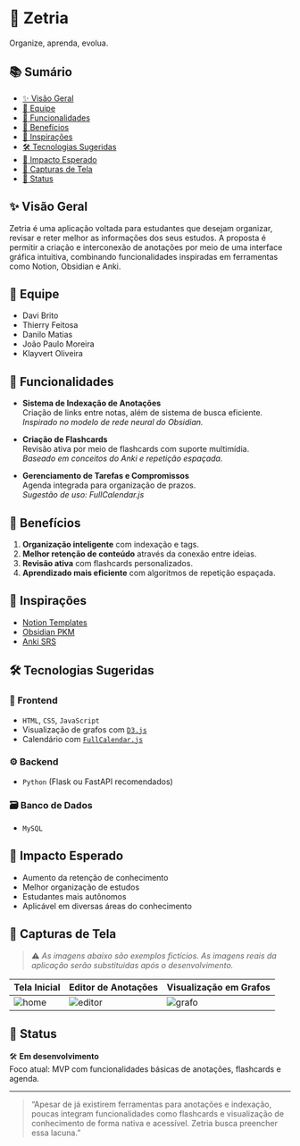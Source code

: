 # 🌌 Zetria

Organize, aprenda, evolua.

## 📚 Sumário

- [✨ Visão Geral](#-visão-geral)
- [👥 Equipe](#-equipe)
- [🧩 Funcionalidades](#-funcionalidades)
- [🎯 Benefícios](#-benefícios)
- [🧠 Inspirações](#-inspirações)
- [🛠️ Tecnologias Sugeridas](#️-tecnologias-sugeridas)
- [🚀 Impacto Esperado](#-impacto-esperado)
- [📸 Capturas de Tela](#-capturas-de-tela)
- [📌 Status](#-status)

## ✨ Visão Geral

Zetria é uma aplicação voltada para estudantes que desejam organizar, revisar e reter melhor as informações dos seus estudos. A proposta é permitir a criação e interconexão de anotações por meio de uma interface gráfica intuitiva, combinando funcionalidades inspiradas em ferramentas como Notion, Obsidian e Anki.

## 👥 Equipe

- Davi Brito  
- Thierry Feitosa  
- Danilo Matias  
- João Paulo Moreira  
- Klayvert Oliveira  

## 🧩 Funcionalidades

- **Sistema de Indexação de Anotações**  
  Criação de links entre notas, além de sistema de busca eficiente.  
  _Inspirado no modelo de rede neural do Obsidian._

- **Criação de Flashcards**  
  Revisão ativa por meio de flashcards com suporte multimídia.  
  _Baseado em conceitos do Anki e repetição espaçada._

- **Gerenciamento de Tarefas e Compromissos**  
  Agenda integrada para organização de prazos.  
  _Sugestão de uso: FullCalendar.js_

## 🎯 Benefícios

1. **Organização inteligente** com indexação e tags.
2. **Melhor retenção de conteúdo** através da conexão entre ideias.
3. **Revisão ativa** com flashcards personalizados.
4. **Aprendizado mais eficiente** com algoritmos de repetição espaçada.

## 🧠 Inspirações

- [Notion Templates](https://www.notion.com/templates)
- [Obsidian PKM](https://forum.obsidian.md)
- [Anki SRS](https://docs.ankiweb.net/studying.html)

## 🛠️ Tecnologias Sugeridas

### 🎨 Frontend
- `HTML`, `CSS`, `JavaScript`
- Visualização de grafos com [`D3.js`](https://d3js.org)
- Calendário com [`FullCalendar.js`](https://fullcalendar.io)

### ⚙️ Backend
- `Python` (Flask ou FastAPI recomendados)

### 🗃️ Banco de Dados
- `MySQL`


## 🎯 Impacto Esperado

- Aumento da retenção de conhecimento  
- Melhor organização de estudos  
- Estudantes mais autônomos  
- Aplicável em diversas áreas do conhecimento

## 📸 Capturas de Tela

> ⚠️ *As imagens abaixo são exemplos fictícios. As imagens reais da aplicação serão substituidas após o desenvolvimento.*

| Tela Inicial | Editor de Anotações | Visualização em Grafos |
|--------------|---------------------|--------------------------|
| ![home](docs/img/home.png) | ![editor](docs/img/editor.png) | ![grafo](docs/img/grafo.png) |

## 📌 Status

🛠️ **Em desenvolvimento**  
Foco atual: MVP com funcionalidades básicas de anotações, flashcards e agenda.

---

> “Apesar de já existirem ferramentas para anotações e indexação, poucas integram funcionalidades como flashcards e visualização de conhecimento de forma nativa e acessível. Zetria busca preencher essa lacuna.”
